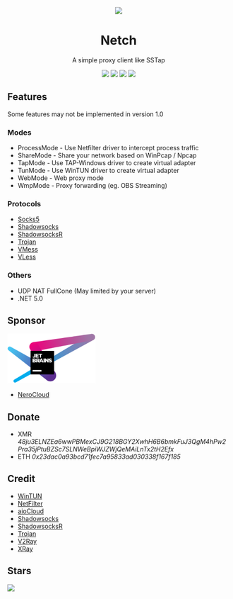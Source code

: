 <p align="center"><img src="https://github.com/NetchX/Netch/blob/master/Netch/Resources/Netch.png?raw=true" width="128" /></p>

<div align="center">

# Netch
A simple proxy client like SSTap

[![](https://img.shields.io/badge/telegram-group-green?style=flat-square)](https://t.me/netch_group)
[![](https://img.shields.io/badge/telegram-channel-blue?style=flat-square)](https://t.me/netch_channel)
[![](https://img.shields.io/github/downloads/NetchX/Netch/total.svg?style=flat-square)](https://github.com/NetchX/Netch/releases)
[![](https://img.shields.io/github/v/release/NetchX/Netch?style=flat-square)](https://github.com/NetchX/Netch/releases)
</div>

## Features
Some features may not be implemented in version 1.0

### Modes
- ProcessMode - Use Netfilter driver to intercept process traffic
- ShareMode - Share your network based on WinPcap / Npcap
- TapMode - Use TAP-Windows driver to create virtual adapter
- TunMode - Use WinTUN driver to create virtual adapter
- WebMode - Web proxy mode
- WmpMode - Proxy forwarding (eg. OBS Streaming)

### Protocols
- [Socks5](https://www.wikiwand.com/en/SOCKS)
- [Shadowsocks](https://github.com/shadowsocks/shadowsocks-libev)
- [ShadowsocksR](https://github.com/shadowsocksrr/shadowsocksr-libev)
- [Trojan](https://trojan-gfw.github.io/trojan/)
- [VMess](https://github.com/v2fly/v2ray-core)
- [VLess](https://github.com/xtls/xray-core)

### Others
- UDP NAT FullCone (May limited by your server)
- .NET 5.0

## Sponsor
<a href="https://www.jetbrains.com/?from=Netch"><img src="jetbrains.svg" alt="JetBrains" width="200"/></a>

- [NeroCloud](https://nerocloud.io)

## Donate
- XMR *48ju3ELNZEa6wwPBMexCJ9G218BGY2XwhH6B6bmkFuJ3QgM4hPw2Pra35jPtuBZSc7SLNWeBpiWJZWjQeMAiLnTx2tH2Efx*
- ETH *0x23dac0a93bcd71fec7a95833ad030338f167f185*

## Credit
- [WinTUN](https://www.wintun.net)
- [NetFilter](https://netfiltersdk.com)
- [aioCloud](https://github.com/aiocloud)
- [Shadowsocks](https://github.com/shadowsocks/shadowsocks-libev)
- [ShadowsocksR](https://github.com/shadowsocksrr/shadowsocksr-libev)
- [Trojan](https://github.com/trojan-gfw/trojan)
- [V2Ray](https://github.com/v2fly/v2ray-core)
- [XRay](https://github.com/xtls/xray-core)

## Stars
[![](https://starchart.cc/NetchX/Netch.svg)](https://starchart.cc/NetchX/Netch)
